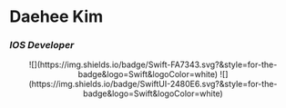 # Daehee Kim
### _IOS Developer_




<center>![](https://img.shields.io/badge/Swift-FA7343.svg?&style=for-the-badge&logo=Swift&logoColor=white)  ![](https://img.shields.io/badge/SwiftUI-2480E6.svg?&style=for-the-badge&logo=Swift&logoColor=white)</center> 
